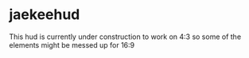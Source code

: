 # jaekeehud

This hud is currently under construction to work on 4:3 so some of the elements might be messed up for 16:9
